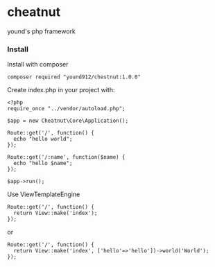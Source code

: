 # cheatnut
yound's php framework

### Install

Install with composer

    composer required "yound912/chestnut:1.0.0"

Create index.php in your project with:

    <?php
    require_once "../vendor/autoload.php";

    $app = new Cheatnut\Core\Application();

    Route::get('/', function() {
      echo "hello world";
    });

    Route::get('/:name', function($name) {
      echo "hello $name";
    });

    $app->run();

Use ViewTemplateEngine

    Route::get('/', function() {
      return View::make('index');
    });

or

    Route::get('/', function() {
      return View::make('index', ['hello'=>'hello'])->world('World');
    });
